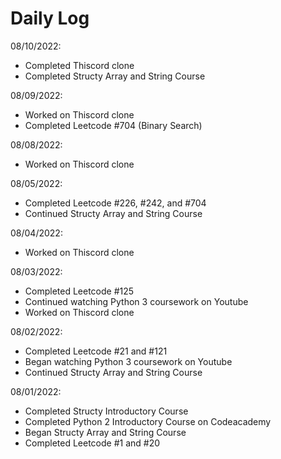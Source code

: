 # Daily Log

08/10/2022:
- Completed Thiscord clone
- Completed Structy Array and String Course 

08/09/2022:
- Worked on Thiscord clone
- Completed Leetcode #704 (Binary Search)

08/08/2022:
- Worked on Thiscord clone

08/05/2022:
- Completed Leetcode #226, #242, and #704
- Continued Structy Array and String Course

08/04/2022:
- Worked on Thiscord clone

08/03/2022:
- Completed Leetcode #125
- Continued watching Python 3 coursework on Youtube
- Worked on Thiscord clone

08/02/2022:
- Completed Leetcode #21 and #121
- Began watching Python 3 coursework on Youtube
- Continued Structy Array and String Course

08/01/2022:
- Completed Structy Introductory Course
- Completed Python 2 Introductory Course on Codeacademy
- Began Structy Array and String Course
- Completed Leetcode #1 and #20
